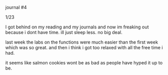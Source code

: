 journal #4

1/23


I got behind on my reading and my journals and now im freaking out because i dont have time. ill just sleep less. no big deal.

last week the labs on the functions were much easier than the first week which was so great. and then i think i got too relaxed with all the free time i had.

it seems like salmon cookies wont be as bad as people have hyped it up to be.